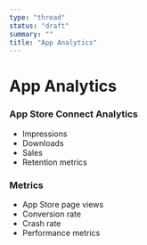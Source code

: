 ```yaml
---
type: "thread"
status: "draft"
summary: ""
title: "App Analytics"
---
```


# App Analytics


### App Store Connect Analytics
- Impressions
- Downloads
- Sales
- Retention metrics

### Metrics
- App Store page views
- Conversion rate
- Crash rate
- Performance metrics

